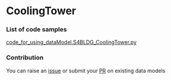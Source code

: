 # CoolingTower

### List of code samples 

<!-- 50-List of code -->

<!-- [code entry](link) -->
[code_for_using_dataModel.S4BLDG_CoolingTower.py](https://github.com/smart-data-models/dataModel.S4BLDG/blob/master/CoolingTower/code/code_for_using_dataModel.S4BLDG_CoolingTower.py)


<!-- /50-List of code -->

### Contribution
You can raise an [issue](https://github.com/smart-data-models/dataModel.S4BLDG/issues) or submit your [PR](https://github.com/smart-data-models/dataModel.S4BLDG/pulls) on existing data models
